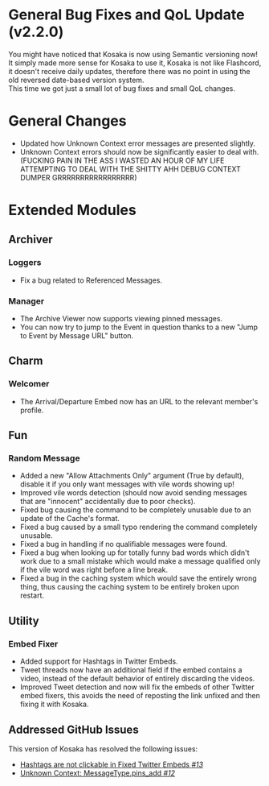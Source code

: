 # General Bug Fixes and QoL Update (v2.2.0)
You might have noticed that Kosaka is now using Semantic versioning now! It simply made more sense for Kosaka to use it, Kosaka is not like Flashcord, it doesn't receive daily updates, therefore there was no point in using the old reversed date-based version system.  
This time we got just a small lot of bug fixes and small QoL changes.

# General Changes
- Updated how Unknown Context error messages are presented slightly.
- Unknown Context errors should now be significantly easier to deal with. (FUCKING PAIN IN THE ASS I WASTED AN HOUR OF MY LIFE ATTEMPTING TO DEAL WITH THE SHITTY AHH DEBUG CONTEXT DUMPER GRRRRRRRRRRRRRRRRR)

# Extended Modules
## Archiver
### Loggers
- Fix a bug related to Referenced Messages.
### Manager
- The Archive Viewer now supports viewing pinned messages.
- You can now try to jump to the Event in question thanks to a new "Jump to Event by Message URL" button.

## Charm
### Welcomer
- The Arrival/Departure Embed now has an URL to the relevant member's profile.

## Fun
### Random Message
- Added a new "Allow Attachments Only" argument (True by default), disable it if you only want messages with vile words showing up!
- Improved vile words detection (should now avoid sending messages that are "innocent" accidentally due to poor checks).
- Fixed bug causing the command to be completely unusable due to an update of the Cache's format.
- Fixed a bug caused by a small typo rendering the command completely unusable.
- Fixed a bug in handling if no qualifiable messages were found.
- Fixed a bug when looking up for totally funny bad words which didn't work due to a small mistake which would make a message qualified only if the vile word was right before a line break.
- Fixed a bug in the caching system which would save the entirely wrong thing, thus causing the caching system to be entirely broken upon restart.

## Utility
### Embed Fixer
- Added support for Hashtags in Twitter Embeds.
- Tweet threads now have an additional field if the embed contains a video, instead of the default behavior of entirely discarding the videos.
- Improved Tweet detection and now will fix the embeds of other Twitter embed fixers, this avoids the need of reposting the link unfixed and then fixing it with Kosaka.

## Addressed GitHub Issues
This version of Kosaka has resolved the following issues:
- [Hashtags are not clickable in Fixed Twitter Embeds *#13*](https://github.com/Ascellayn/Kosaka_Issues/issues/13)
- [Unknown Context: MessageType.pins_add *#12*](https://github.com/Ascellayn/Kosaka_Issues/issues/12)